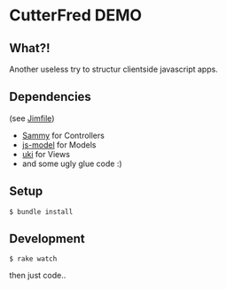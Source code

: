 # CutterFred **DEMO**

## What?!

Another useless try to structur clientside javascript apps.

## Dependencies

(see [Jimfile](https://github.com/dpree/cutterfred/blob/master/Jimfile))

* [Sammy](https://github.com/quirkey/sammy) for Controllers
* [js-model](https://github.com/benpickles/js-model) for Models
* [uki](https://github.com/voloko/uki) for Views
* and some ugly glue code :)

## Setup

	$ bundle install
	
## Development

	$ rake watch
	
then just code..